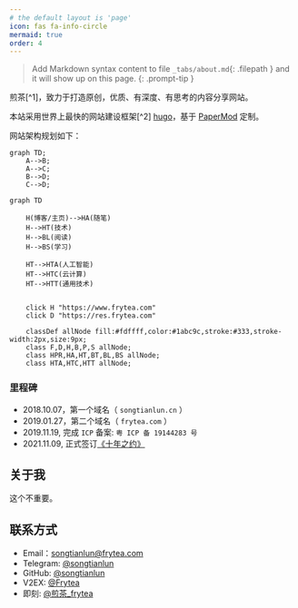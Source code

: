 ```yaml
---
# the default layout is 'page'
icon: fas fa-info-circle
mermaid: true
order: 4
---
```


> Add Markdown syntax content to file `_tabs/about.md`{: .filepath } and it will show up on this page.
{: .prompt-tip }

煎茶[^1]，致力于打造原创，优质、有深度、有思考的内容分享网站。

本站采用世界上最快的网站建设框架[^2] [hugo](https://gohugo.io/)，基于 [PaperMod](https://github.com/adityatelange/hugo-PaperMod) 定制。

网站架构规划如下：

```mermaid
graph TD;
    A-->B;
    A-->C;
    B-->D;
    C-->D;
```

```mermaid
graph TD

    H(博客/主页)-->HA(随笔)
    H-->HT(技术)
    H-->BL(阅读)
    H-->BS(学习)

    HT-->HTA(人工智能)
    HT-->HTC(云计算)
    HT-->HTT(通用技术)
    
    
    click H "https://www.frytea.com"
    click D "https://res.frytea.com"

    classDef allNode fill:#fdffff,color:#1abc9c,stroke:#333,stroke-width:2px,size:9px;
    class F,D,H,B,P,S allNode;
    class HPR,HA,HT,BT,BL,BS allNode;
    class HTA,HTC,HTT allNode;
```

### 里程碑

- 2018.10.07，第一个域名（ `songtianlun.cn` ）
- 2019.01.27，第二个域名（ `frytea.com` ）
- 2019.11.19, 完成 `ICP` 备案: `粤 ICP 备 19144283 号`
- 2021.11.09, 正式签订[《十年之约》](https://www.foreverblog.cn)


## 关于我

这个不重要。

## 联系方式

- Email：[songtianlun@frytea.com](mailto:songtianlun@frytea.com)
- Telegram: [@songtianlun](https://t.me/songtianlun)
- GitHub: [@songtianlun](https://github.com/songtianlun)
- V2EX: [@Frytea](https://www.v2ex.com/member/Frytea)
- 即刻: [@煎茶_frytea](https://web.okjike.com/u/93f05b30-c2af-4096-b90e-32961464b881)

